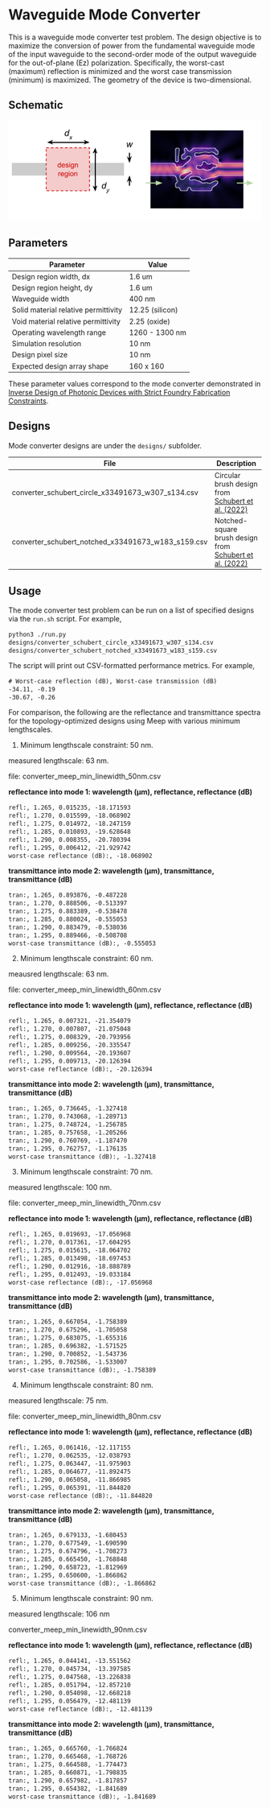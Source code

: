 # Waveguide Mode Converter

This is a waveguide mode converter test problem. The design objective is to maximize the conversion of power from the fundamental waveguide mode of the input waveguide to the second-order mode of the output waveguide for the out-of-plane (Ez) polarization. Specifically, the worst-cast (maximum) reflection is minimized and the worst case transmission (minimum) is maximized. The geometry of the device is two-dimensional.

## Schematic

![Waveguide mode converter schematic](mode_converter_schematic.png)

## Parameters

| Parameter                            | Value           |
|--------------------------------------|-----------------|
| Design region width, dx              | 1.6 um          |
| Design region height, dy             | 1.6 um          |
| Waveguide width                      | 400 nm          |
| Solid material relative permittivity | 12.25 (silicon) |
| Void material relative permittivity  | 2.25 (oxide)    |
| Operating wavelength range           | 1260 - 1300 nm  |
| Simulation resolution                | 10 nm           |
| Design pixel size                    | 10 nm           |
| Expected design array shape          | 160 x 160       |

These parameter values correspond to the mode converter demonstrated in
[Inverse Design of Photonic Devices with Strict Foundry Fabrication Constraints](https://doi.org/10.1021/acsphotonics.2c00313).

## Designs

Mode converter designs are under the `designs/` subfolder.

| File                                               | Description                                                                                             |
|----------------------------------------------------|---------------------------------------------------------------------------------------------------------|
| converter_schubert_circle_x33491673_w307_s134.csv  | Circular brush design from [Schubert et al. (2022)](https://doi.org/10.1021/acsphotonics.2c00313)       |
| converter_schubert_notched_x33491673_w183_s159.csv | Notched-square brush design from [Schubert et al. (2022)](https://doi.org/10.1021/acsphotonics.2c00313) |

## Usage

The mode converter test problem can be run on a list of specified designs via
the `run.sh` script. For example,

```
python3 ./run.py designs/converter_schubert_circle_x33491673_w307_s134.csv designs/converter_schubert_notched_x33491673_w183_s159.csv
```

The script will print out CSV-formatted performance metrics. For example,

```
# Worst-case reflection (dB), Worst-case transmission (dB)
-34.11, -0.19
-30.67, -0.26
```

For comparison, the following are the reflectance and transmittance spectra for the topology-optimized designs using Meep with various minimum lengthscales.

1. Minimum lengthscale constraint: 50 nm.

measured lengthscale: 63 nm.

file: converter_meep_min_linewidth_50nm.csv

**reflectance into mode 1: wavelength (μm), reflectance, reflectance (dB)**
```
refl:, 1.265, 0.015235, -18.171593
refl:, 1.270, 0.015599, -18.068902
refl:, 1.275, 0.014972, -18.247159
refl:, 1.285, 0.010893, -19.628648
refl:, 1.290, 0.008355, -20.780394
refl:, 1.295, 0.006412, -21.929742
worst-case reflectance (dB):, -18.068902
```

**transmittance into mode 2: wavelength (μm), transmittance, transmittance (dB)**
```
tran:, 1.265, 0.893876, -0.487228
tran:, 1.270, 0.888506, -0.513397
tran:, 1.275, 0.883389, -0.538478
tran:, 1.285, 0.880024, -0.555053
tran:, 1.290, 0.883479, -0.538036
tran:, 1.295, 0.889466, -0.508708
worst-case transmittance (dB):, -0.555053
```

2. Minimum lengthscale constraint: 60 nm.

meausred lengthscale: 63 nm.

file: converter_meep_min_linewidth_60nm.csv

**reflectance into mode 1: wavelength (μm), reflectance, reflectance (dB)**
```
refl:, 1.265, 0.007321, -21.354079
refl:, 1.270, 0.007807, -21.075048
refl:, 1.275, 0.008329, -20.793956
refl:, 1.285, 0.009256, -20.335547
refl:, 1.290, 0.009564, -20.193607
refl:, 1.295, 0.009713, -20.126394
worst-case reflectance (dB):, -20.126394
```

**transmittance into mode 2: wavelength (μm), transmittance, transmittance (dB)**
```
tran:, 1.265, 0.736645, -1.327418
tran:, 1.270, 0.743068, -1.289713
tran:, 1.275, 0.748724, -1.256785
tran:, 1.285, 0.757658, -1.205266
tran:, 1.290, 0.760769, -1.187470
tran:, 1.295, 0.762757, -1.176135
worst-case transmittance (dB):, -1.327418
```

3. Minimum lengthscale constraint: 70 nm.

measured lengthscale: 100 nm.

file: converter_meep_min_linewidth_70nm.csv

**reflectance into mode 1: wavelength (μm), reflectance, reflectance (dB)**
```
refl:, 1.265, 0.019693, -17.056968
refl:, 1.270, 0.017361, -17.604295
refl:, 1.275, 0.015615, -18.064702
refl:, 1.285, 0.013498, -18.697453
refl:, 1.290, 0.012916, -18.888789
refl:, 1.295, 0.012493, -19.033184
worst-case reflectance (dB):, -17.056968
```

**transmittance into mode 2: wavelength (μm), transmittance, transmittance (dB)**
```
tran:, 1.265, 0.667054, -1.758389
tran:, 1.270, 0.675296, -1.705058
tran:, 1.275, 0.683075, -1.655316
tran:, 1.285, 0.696382, -1.571525
tran:, 1.290, 0.700852, -1.543736
tran:, 1.295, 0.702586, -1.533007
worst-case transmittance (dB):, -1.758389
```

4. Minimum lengthscale constraint: 80 nm.

measured lengthscale: 75 nm.

file: converter_meep_min_linewidth_80nm.csv

**reflectance into mode 1: wavelength (μm), reflectance, reflectance (dB)**
```
refl:, 1.265, 0.061416, -12.117155
refl:, 1.270, 0.062535, -12.038793
refl:, 1.275, 0.063447, -11.975903
refl:, 1.285, 0.064677, -11.892475
refl:, 1.290, 0.065058, -11.866985
refl:, 1.295, 0.065391, -11.844820
worst-case reflectance (dB):, -11.844820
```

**transmittance into mode 2: wavelength (μm), transmittance, transmittance (dB)**
```
tran:, 1.265, 0.679133, -1.680453
tran:, 1.270, 0.677549, -1.690590
tran:, 1.275, 0.674796, -1.708273
tran:, 1.285, 0.665450, -1.768848
tran:, 1.290, 0.658723, -1.812969
tran:, 1.295, 0.650600, -1.866862
worst-case transmittance (dB):, -1.866862
```

5. Minimum lengthscale constraint: 90 nm.

measured lengthscale: 106 nm

converter_meep_min_linewidth_90nm.csv

**reflectance into mode 1: wavelength (μm), reflectance, reflectance (dB)**
```
refl:, 1.265, 0.044141, -13.551562
refl:, 1.270, 0.045734, -13.397585
refl:, 1.275, 0.047568, -13.226838
refl:, 1.285, 0.051794, -12.857210
refl:, 1.290, 0.054098, -12.668218
refl:, 1.295, 0.056479, -12.481139
worst-case reflectance (dB):, -12.481139
```

**transmittance into mode 2: wavelength (μm), transmittance, transmittance (dB)**
```
tran:, 1.265, 0.665760, -1.766824
tran:, 1.270, 0.665468, -1.768726
tran:, 1.275, 0.664588, -1.774473
tran:, 1.285, 0.660871, -1.798835
tran:, 1.290, 0.657982, -1.817857
tran:, 1.295, 0.654382, -1.841689
worst-case transmittance (dB):, -1.841689
```
